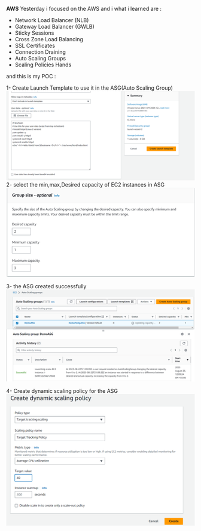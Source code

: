 **AWS**
Yesterday i focused  on the AWS and i what i learned are :



- Network Load Balancer (NLB)
- Gateway Load Balancer (GWLB)
- Sticky Sessions
- Cross Zone Load Balancing
- SSL Certificates
- Connection Draining
- Auto Scaling Groups
- Scaling Policies Hands

  
and this is my POC :


1- Create Launch Template to use it in the ASG(Auto Scaling Group)
![Creat Placement Group](https://github.com/mohannad200210/Sitech-Internship/blob/3f2e931ec435caac13c7e3e04958bb70f5946f7c/Daily-Updates%20/Photos/5%20Create%20Launch%20Template%20to%20use%20it%20in%20the%20ASG(Auto%20Scaling%20Group)%20.png)
2- select the min,max,Desired capacity of EC2 instances in ASG
![Creat Placement Group](https://github.com/mohannad200210/Sitech-Internship/blob/3f2e931ec435caac13c7e3e04958bb70f5946f7c/Daily-Updates%20/Photos/5%20select%20the%20min%2Cmax%2CDesired%20capacit%20of%20EC2%20instances%20in%20ASG.png)

3-  the ASG created successfully
![Creat Placement Group](https://github.com/mohannad200210/Sitech-Internship/blob/3f2e931ec435caac13c7e3e04958bb70f5946f7c/Daily-Updates%20/Photos/5%20the%20ASG%20created%20sucss.png)

4- Create dynamic scaling policy for the ASG
![Creat Placement Group](https://github.com/mohannad200210/Sitech-Internship/blob/3f2e931ec435caac13c7e3e04958bb70f5946f7c/Daily-Updates%20/Photos/5%20Create%20dynamic%20scaling%20policy%20for%20the%20ASG%20(you%20can%20see%20the%20details%20in%20cloud%20watch%20alarm).png)
